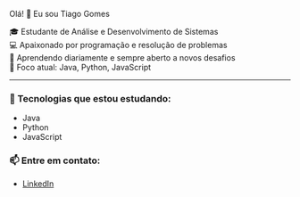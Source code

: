 Olá! 👋 Eu sou Tiago Gomes

🎓 Estudante de Análise e Desenvolvimento de Sistemas  
💻 Apaixonado por programação e resolução de problemas  
🌱 Aprendendo diariamente e sempre aberto a novos desafios  
📍 Foco atual: Java, Python, JavaScript  

---

### 🚀 Tecnologias que estou estudando:
- Java
- Python
- JavaScript

### 📫 Entre em contato:
- [LinkedIn]([https://linkedin.com/in/seulink](https://www.linkedin.com/in/tiago-gomes-81a779379))
